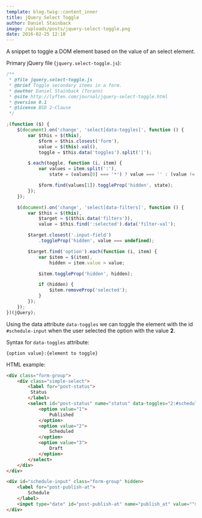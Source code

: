 ```yaml
---
template: blog.twig::content_inner
title: jQuery Select Toggle
author: Daniel Stainback
image: /uploads/posts/jquery-select-toggle.png
date: 2016-02-25 12:10
---
```

<!--excerpt-->
A snippet to toggle a DOM element based on the value of an select element.
<!--endexcerpt-->

Primary jQuery file (`jquery.select-toggle.js`):

```js
/**
 * @file jquery.select-toggle.js
 * @brief Toggle secondary items in a form.
 * @author Daniel Stainback (Torann)
 * @site http://lyften.com/journal/jquery-select-toggle.html
 * @version 0.1
 * @license BSD 2-Clause
 */

;(function ($) {
    $(document).on('change', 'select[data-toggles]', function () {
        var $this = $(this),
            $form = $this.closest('form'),
            value = $(this).val(),
            toggle = $this.data('toggles').split('|');

        $.each(toggle, function (i, item) {
            var values = item.split(':'),
                state = (values[0] === '*') ? value === '' : (value != values[0]);

            $form.find(values[1]).toggleProp('hidden', state);
        });
    });

    $(document).on('change', 'select[data-filters]', function () {
        var $this = $(this),
            $target = $($this.data('filters')),
            value = $this.find(':selected').data('filter-val');

        $target.closest('.input-field')
            .toggleProp('hidden', value === undefined);

        $target.find('option').each(function (i, item) {
            var $item = $(item),
                hidden = item.value > value;

            $item.toggleProp('hidden', hidden);

            if (hidden) {
                $item.removeProp('selected');
            }
        });
    });
})(jQuery);
```

Using the data attribute `data-toggles` we can toggle the element with the id `#schedule-input` when the user selected the option with the value **2**.

Syntax for `data-toggles` attribute:

```
{option value}:{element to toggle}
```

HTML example:

```html
<div class="form-group">
    <div class="simple-select">
        <label for="post-status">
         Status
        </label>
        <select id="post-status" name="status" data-toggles="2:#schedule-input">
            <option value="1">
                Published
            </option>
            <option value="2">
                Scheduled
            </option>
            <option value="3">
                Draft
            </option>
        </select>
    </div>
</div>

<div id="schedule-input" class="form-group" hidden>
    <label for="post-publish-at">
        Schedule
    </label>
    <input type="date" id="post-publish-at" name="publish_at" value="">
</div>
```